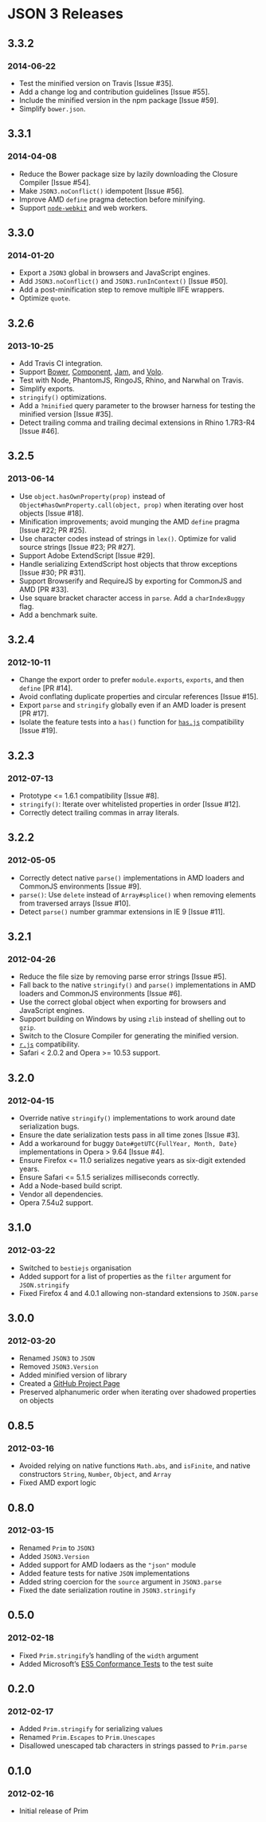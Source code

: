 # JSON 3 Releases

## 3.3.2

### 2014-06-22

 * Test the minified version on Travis [Issue #35].
 * Add a change log and contribution guidelines [Issue #55].
 * Include the minified version in the npm package [Issue #59].
 * Simplify `bower.json`.

## 3.3.1

### 2014-04-08

 * Reduce the Bower package size by lazily downloading the Closure Compiler [Issue #54].
 * Make `JSON3.noConflict()` idempotent [Issue #56].
 * Improve AMD `define` pragma detection before minifying.
 * Support [`node-webkit`](https://github.com/rogerwang/node-webkit) and web workers.

## 3.3.0

### 2014-01-20

 * Export a `JSON3` global in browsers and JavaScript engines.
 * Add `JSON3.noConflict()` and `JSON3.runInContext()` [Issue #50].
 * Add a post-minification step to remove multiple IIFE wrappers.
 * Optimize `quote`.

## 3.2.6

### 2013-10-25

 * Add Travis CI integration.
 * Support [Bower](http://bower.io/), [Component](https://component.github.io/), [Jam](http://jamjs.org/), and [Volo](http://volojs.org/).
 * Test with Node, PhantomJS, RingoJS, Rhino, and Narwhal on Travis.
 * Simplify exports.
 * `stringify()` optimizations.
 * Add a `?minified` query parameter to the browser harness for testing the minified version [Issue #35].
 * Detect trailing comma and trailing decimal extensions in Rhino 1.7R3-R4 [Issue #46].

## 3.2.5

### 2013-06-14

 * Use `object.hasOwnProperty(prop)` instead of `Object#hasOwnProperty.call(object, prop)` when iterating over host objects [Issue #18].
 * Minification improvements; avoid munging the AMD `define` pragma [Issue #22; PR #25].
 * Use character codes instead of strings in `lex()`. Optimize for valid source strings [Issue #23; PR #27].
 * Support Adobe ExtendScript [Issue #29].
 * Handle serializing ExtendScript host objects that throw exceptions [Issue #30; PR #31].
 * Support Browserify and RequireJS by exporting for CommonJS and AMD [PR #33].
 * Use square bracket character access in `parse`. Add a `charIndexBuggy` flag.
 * Add a benchmark suite.

## 3.2.4

### 2012-10-11

 * Change the export order to prefer `module.exports`, `exports`, and then `define` [PR #14].
 * Avoid conflating duplicate properties and circular references [Issue #15].
 * Export `parse` and `stringify` globally even if an AMD loader is present [PR #17].
 * Isolate the feature tests into a `has()` function for [`has.js`](https://github.com/phiggins42/has.js) compatibility [Issue #19].

## 3.2.3

### 2012-07-13

 * Prototype <= 1.6.1 compatibility [Issue #8].
 * `stringify()`: Iterate over whitelisted properties in order [Issue #12].
 * Correctly detect trailing commas in array literals.

## 3.2.2

### 2012-05-05

 * Correctly detect native `parse()` implementations in AMD loaders and CommonJS environments [Issue #9].
 * `parse()`: Use `delete` instead of `Array#splice()` when removing elements from traversed arrays [Issue #10].
 * Detect `parse()` number grammar extensions in IE 9 [Issue #11].

## 3.2.1

### 2012-04-26

 * Reduce the file size by removing parse error strings [Issue #5].
 * Fall back to the native `stringify()` and `parse()` implementations in AMD loaders and CommonJS environments [Issue #6].
 * Use the correct global object when exporting for browsers and JavaScript engines.
 * Support building on Windows by using `zlib` instead of shelling out to `gzip`.
 * Switch to the Closure Compiler for generating the minified version.
 * [`r.js`](http://requirejs.org/docs/optimization.html) compatibility.
 * Safari < 2.0.2 and Opera >= 10.53 support.

## 3.2.0

### 2012-04-15

 * Override native `stringify()` implementations to work around date serialization bugs.
 * Ensure the date serialization tests pass in all time zones [Issue #3].
 * Add a workaround for buggy `Date#getUTC{FullYear, Month, Date}` implementations in Opera > 9.64 [Issue #4].
 * Ensure Firefox <= 11.0 serializes negative years as six-digit extended years.
 * Ensure Safari <= 5.1.5 serializes milliseconds correctly.
 * Add a Node-based build script.
 * Vendor all dependencies.
 * Opera 7.54u2 support.

## 3.1.0

### 2012-03-22

 * Switched to `bestiejs` organisation
 * Added support for a list of properties as the `filter` argument for `JSON.stringify`
 * Fixed Firefox 4 and 4.0.1 allowing non-standard extensions to `JSON.parse`

## 3.0.0

### 2012-03-20

 * Renamed `JSON3` to `JSON`
 * Removed `JSON3.Version`
 * Added minified version of library
 * Created a [GitHub Project Page](http://bestiejs.github.io/json3)
 * Preserved alphanumeric order when iterating over shadowed properties on objects

## 0.8.5

### 2012-03-16

 * Avoided relying on native functions `Math.abs`, and `isFinite`, and native constructors `String`, `Number`, `Object`, and `Array`
 * Fixed AMD export logic

## 0.8.0

### 2012-03-15

 * Renamed `Prim` to `JSON3`
 * Added `JSON3.Version`
 * Added support for AMD lodaers as the `"json"` module
 * Added feature tests for native `JSON` implementations
 * Added string coercion for the `source` argument in `JSON3.parse`
 * Fixed the date serialization routine in `JSON3.stringify`

## 0.5.0

### 2012-02-18

 * Fixed `Prim.stringify`’s handling of the `width` argument
 * Added Microsoft’s [ES5 Conformance Tests](https://es5conform.codeplex.com/) to the test suite

## 0.2.0

### 2012-02-17

 * Added `Prim.stringify` for serializing values
 * Renamed `Prim.Escapes` to `Prim.Unescapes`
 * Disallowed unescaped tab characters in strings passed to `Prim.parse`

## 0.1.0

### 2012-02-16

 * Initial release of Prim
